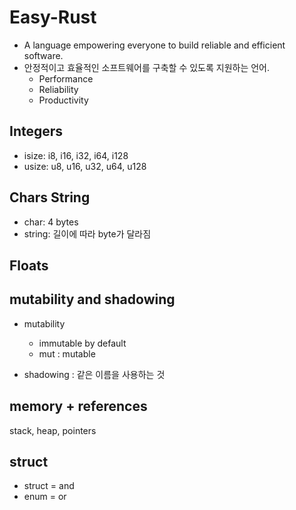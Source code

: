 # Easy-Rust

- A language empowering everyone to build reliable and efficient software.
- 안정적이고 효율적인 소프트웨어를 구축할 수 있도록 지원하는 언어.
  - Performance
  - Reliability
  - Productivity

## Integers

- isize: i8, i16, i32, i64, i128
- usize: u8, u16, u32, u64, u128

## Chars String

- char: 4 bytes
- string: 길이에 따라 byte가 달라짐

## Floats

## mutability and shadowing

- mutability

  - immutable by default
  - mut : mutable

- shadowing : 같은 이름을 사용하는 것

## memory + references

stack, heap, pointers

## struct

- struct = and
- enum = or
